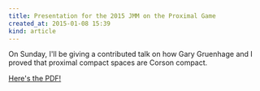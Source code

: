 ```yaml
---
title: Presentation for the 2015 JMM on the Proximal Game
created_at: 2015-01-08 15:39
kind: article
---
```


On Sunday, I'll be giving a contributed talk on how Gary Gruenhage and I
proved that proximal compact spaces are Corson compact.

[Here's the PDF!][1]

[1]: https://github.com/StevenClontz/Research/blob/master/phd/talks-and-presentations/2015-01-11-proximal-talk-jmm.pdf?raw=true